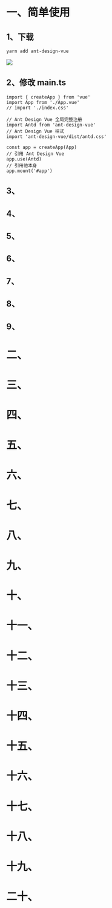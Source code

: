 # 一、简单使用

## 1、下载

`yarn add ant-design-vue`

![](http://www.yue-hai.top:10300/file/downloadFile?fullFilePath=%2Fhome%2Fyan%2F%E6%A1%8C%E9%9D%A2%2F%E5%86%85%E5%AD%98%2F%E6%96%87%E6%A1%A3%E8%B5%84%E6%96%99%2FTakeDown%2FWeb%2FUI%20%E7%BB%84%E4%BB%B6%E5%BA%93%2Fattachments%2FPasted%20image%2020230725130116.png)

## 2、修改 main.ts

```tsx
import { createApp } from 'vue'
import App from './App.vue'
// import './index.css'

// Ant Design Vue 全局完整注册
import Antd from 'ant-design-vue'
// Ant Design Vue 样式
import 'ant-design-vue/dist/antd.css'

const app = createApp(App)
// 引用 Ant Design Vue
app.use(Antd)
// 引用他本身
app.mount('#app')
```

## 3、

## 4、

## 5、

## 6、

## 7、

## 8、

## 9、

# 二、

# 三、

# 四、

# 五、

# 六、

# 七、

# 八、

# 九、

# 十、

# 十一、

# 十二、

# 十三、

# 十四、

# 十五、

# 十六、

# 十七、

# 十八、

# 十九、

# 二十、

